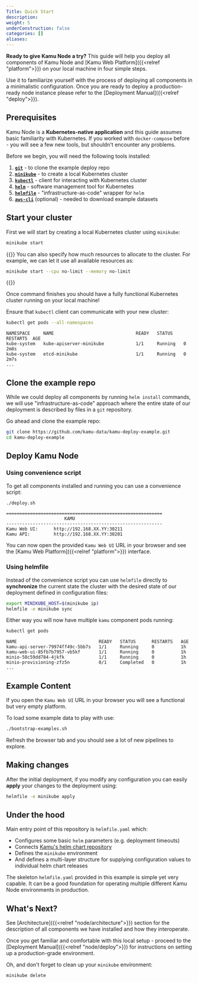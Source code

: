 ```yaml
---
Title: Quick Start
description:
weight: 5
underConstruction: false
categories: []
aliases:
---
```


**Ready to give Kamu Node a try?** This guide will help you deploy all components of Kamu Node and [Kamu Web Platform]({{<relref "platform">}}) on your local machine in four simple steps.

Use it to familiarize yourself with the process of deploying all components in a minimalistic configuration. Once you are ready to deploy a production-ready node instance please refer to the [Deployment Manual]({{<relref "deploy">}}).


## Prerequisites
Kamu Node is a **Kubernetes-native application** and this guide assumes basic familiarity with Kubernetes. If you worked with `docker-compose` before - you will see a few new tools, but shouldn't encounter any problems.

Before we begin, you will need the following tools installed:
1. [**`git`**](https://git-scm.com/) - to clone the example deploy repo
2. [**`minikube`**](https://minikube.sigs.k8s.io/docs/) - to create a local Kubernetes cluster
3. [**`kubectl`**](https://kubernetes.io/docs/reference/kubectl/) - client for interacting with Kubernetes cluster
4. [**`helm`**](https://helm.sh/) - software management tool for Kubernetes
5. [**`helmfile`**](https://helmfile.readthedocs.io) - "infrastructure-as-code" wrapper for `helm`
6. [**`aws-cli`**](https://aws.amazon.com/cli/) (optional) - needed to download example datasets


## Start your cluster
First we will start by creating a local Kubernetes cluster using `minikube`:
```sh
minikube start
```

{{<info>}}
You can also specify how much resources to allocate to the cluster. For example, we can let it use all available resources as:
```sh
minikube start --cpu no-limit --memory no-limit
```

{{</info>}}

Once command finishes you should have a fully functional Kubernetes cluster running on your local machine!

Ensure that `kubectl` client can communicate with your new cluster:

```sh
kubectl get pods --all-namespaces
```
```
NAMESPACE     NAME                               READY   STATUS    RESTARTS  AGE
kube-system   kube-apiserver-minikube            1/1     Running   0         2m8s
kube-system   etcd-minikube                      1/1     Running   0         2m7s
...
```


## Clone the example repo
While we could deploy all components by running `helm install` commands, we will use "infrastructure-as-code" approach where the entire state of our deployment is described by files in a `git` repository.

Go ahead and clone the example repo:
```sh
git clone https://github.com/kamu-data/kamu-deploy-example.git
cd kamu-deploy-example
```

## Deploy Kamu Node

### Using convenience script
To get all components installed and running you can use a convenience script:
```sh
./deploy.sh
```
```
===========================================================
                      KAMU                                 
-----------------------------------------------------------
Kamu Web UI:      http://192.168.XX.YY:30211
Kamu API:         http://192.168.XX.YY:30201
```

You can now open the provided `Kamu Web UI` URL in your browser and see the [Kamu Web Platform]({{<relref "platform">}}) interface.


### Using helmfile
Instead of the convenience script you can use `helmfile` directly to **synchronize** the current state the cluster with the desired state of our deployment defined in configuration files:
```sh
export MINIKUBE_HOST=$(minikube ip)
helmfile -e minikube sync
```

Either way you will now have multiple `kamu` component pods running:

```sh
kubectl get pods
```
```
NAME                               READY   STATUS      RESTARTS   AGE
kamu-api-server-79974ff49c-5bb7s   1/1     Running     0          1h
kamu-web-ui-85fb7b7957-vb5kf       1/1     Running     0          1h
minio-58c59dd784-4jkfk             1/1     Running     0          1h
minio-provisioning-zfz5n           0/1     Completed   0          1h
...
```

## Example Content
If you open the `Kamu Web UI` URL in your browser you will see a functional but very empty platform.

To load some example data to play with use:
```sh
./bootstrap-examples.sh
```

Refresh the browser tab and you should see a lot of new pipelines to explore.


## Making changes
After the initial deployment, if you modify any configuration you can easily **apply** your changes to the deployment using:
```sh
helmfile -e minikube apply
```


## Under the hood
Main entry point of this repository is `helmfile.yaml` which:
- Configures some basic `helm` parameters (e.g. deployment timeouts)
- Connects [Kamu's helm chart repository](https://artifacthub.io/packages/search?org=kamu)
- Defines the `minikube` environment
- And defines a multi-layer structure for supplying configuration values to individual helm chart releases

The skeleton `helmfile.yaml` provided in this example is simple yet very capable. It can be a good foundation for operating multiple different Kamu Node environments in production.


## What's Next?
See [Architecture]({{<relref "node/architecture">}}) section for the description of all components we have installed and how they interoperate.

Once you get familiar and comfortable with this local setup - proceed to the [Deployment Manual]({{<relref "node/deploy">}}) for instructions on setting up a production-grade environment.

Oh, and don't forget to clean up your `minikube` environment:
```sh
minikube delete
```
